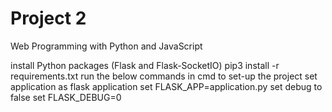 # Project 2

Web Programming with Python and JavaScript

<!-- Project set-up -->
install Python packages (Flask and Flask-SocketIO)
pip3 install -r requirements.txt 
run the below commands in cmd to set-up the project
set application as flask application
set FLASK_APP=application.py
set debug to false
set FLASK_DEBUG=0




